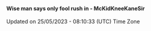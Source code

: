 #### Wise man says only fool rush in - McKidKneeKaneSir
Updated on 25/05/2023 - 08:10:33 (UTC) Time Zone
